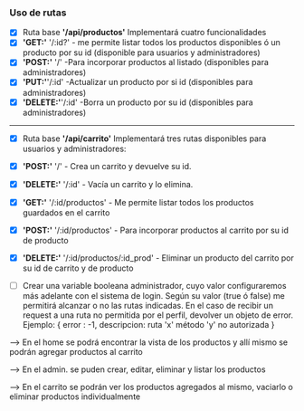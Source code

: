 ### Uso de rutas

- [x] Ruta base **'/api/productos'** Implementará cuatro funcionalidades 
- [x] **'GET:'** '/:id?' - me permite listar todos los productos disponibles ó un producto por su id (disponible para usuarios y administradores) 
- [x] **'POST:'** '/' -Para incorporar productos al listado (disponibles para administradores) 
- [x] **'PUT:'**'/:id' -Actualizar un producto por si id (disponibles para administradores) 
- [x] **'DELETE:'**'/:id' -Borra un producto por su id (disponibles para administradores) 

---

- [x] Ruta base **'/api/carrito'** Implementará tres rutas disponibles para usuarios y administradores: 

- [x] **'POST:'** '/' - Crea un carrito y devuelve su id.
- [x] **'DELETE:'** '/:id' - Vacía un carrito y lo elimina.
- [x] **'GET:'** '/:id/productos' - Me permite listar todos los productos guardados en el carrito
- [x] **'POST:'** '/:id/productos' - Para incorporar productos al carrito por su id de producto
- [x] **'DELETE:'** '/:id/productos/:id_prod' - Eliminar un producto del carrito por su id de carrito y de producto

- [ ] Crear una variable booleana administrador, cuyo valor configuraremos más adelante con el sistema de login. Según su valor (true ó false) me permitirá alcanzar o no las rutas indicadas. En el caso de recibir un request a una ruta no permitida por el perfil, devolver un objeto de error. Ejemplo: { error : -1, descripcion: ruta 'x' método 'y' no autorizada }




--> En el home se podrá encontrar la vista de los productos y allí mismo se podrán agregar productos al carrito

--> En el admin. se puden crear, editar, eliminar y listar los productos

--> En el carrito se podrán ver los productos agregados al mismo, vaciarlo o eliminar productos individualmente